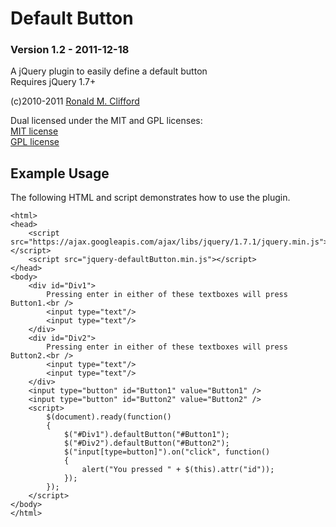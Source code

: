 # Default Button
### Version 1.2 - 2011-12-18

A jQuery plugin to easily define a default button<br />
Requires jQuery 1.7+

(c)2010-2011 [Ronald M. Clifford](mailto:roncli@roncli.com)

Dual licensed under the MIT and GPL licenses:<br />
[MIT license](http://www.opensource.org/licenses/mit-license.php)<br />
[GPL license](http://www.gnu.org/licenses/gpl.html)

## Example Usage

The following HTML and script demonstrates how to use the plugin.

    <html>
    <head>
        <script src="https://ajax.googleapis.com/ajax/libs/jquery/1.7.1/jquery.min.js"></script>
        <script src="jquery-defaultButton.min.js"></script>
    </head>
    <body>
        <div id="Div1">
            Pressing enter in either of these textboxes will press Button1.<br />
            <input type="text"/>
            <input type="text"/>
        </div>
        <div id="Div2">
            Pressing enter in either of these textboxes will press Button2.<br />
            <input type="text"/>
            <input type="text"/>
        </div>
        <input type="button" id="Button1" value="Button1" />
        <input type="button" id="Button2" value="Button2" />
        <script>
            $(document).ready(function()
            {
                $("#Div1").defaultButton("#Button1");
                $("#Div2").defaultButton("#Button2");
                $("input[type=button]").on("click", function()
                {
                    alert("You pressed " + $(this).attr("id"));
                });
            });
        </script>
    </body>
    </html>
